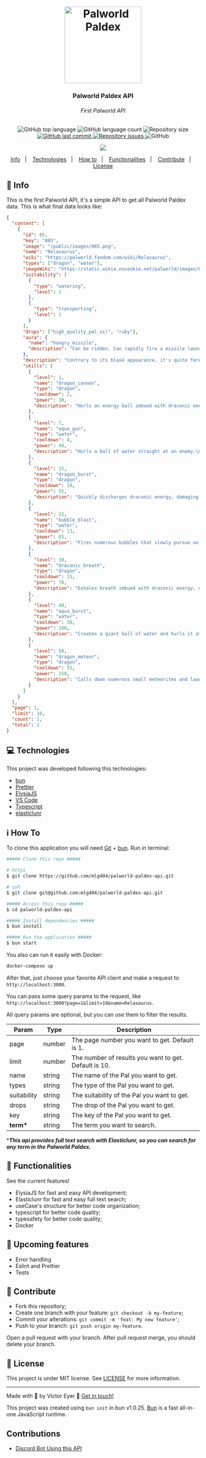 <h1 align="center">
  <img alt="Palworld Paldex" title="Palworld Paldex" src=".github/pal.png" width="200px" />
</h1>

<h3 align="center">
  Palworld Paldex API
</h3>
<h6 align="center"><i>First Palworld API</i></h6>

<p align="center">
  <img alt="GitHub top language" src="https://img.shields.io/github/languages/top/mlg404/palworld-paldex-api.svg">

  <img alt="GitHub language count" src="https://img.shields.io/github/languages/count/mlg404/palworld-paldex-api.svg">

  <img alt="Repository size" src="https://img.shields.io/github/repo-size/mlg404/palworld-paldex-api.svg">
  <a href="https://github.com/mlg404/palworld-paldex-api/commits/master">
    <img alt="GitHub last commit" src="https://img.shields.io/github/last-commit/mlg404/palworld-paldex-api.svg">
  </a>

  <a href="https://github.com/mlg404/palworld-paldex-api/issues">
    <img alt="Repository issues" src="https://img.shields.io/github/issues/mlg404/palworld-paldex-api.svg">
  </a>

  <img alt="GitHub" src="https://img.shields.io/github/license/mlg404/palworld-paldex-api.svg">
</p>
<p align="center"><a href="https://www.buymeacoffee.com/mlg404"><img src="https://img.buymeacoffee.com/button-api/?text=Buy me a coffee&emoji=&slug=mlg404&button_colour=BD5FFF&font_colour=ffffff&font_family=Poppins&outline_colour=000000&coffee_colour=FFDD00" /></a></p>

<p align="center">
  <a href="#rocket-info">Info</a>&nbsp;&nbsp;&nbsp;|&nbsp;&nbsp;&nbsp;
  <a href="#computer-technologies">Technologies</a>&nbsp;&nbsp;&nbsp;|&nbsp;&nbsp;&nbsp;
  <a href="#information_source-how-to">How to</a>&nbsp;&nbsp;&nbsp;|&nbsp;&nbsp;&nbsp;
  <a href="#mag_right-functionalities">Functionalities</a>&nbsp;&nbsp;&nbsp;|&nbsp;&nbsp;&nbsp;
  <a href="#busts_in_silhouette-contribute">Contribute</a>&nbsp;&nbsp;&nbsp;|&nbsp;&nbsp;&nbsp;
  <a href="#memo-license">License</a>
</p>

## :rocket: Info

This is the first Palworld API, it's a simple API to get all Palworld Paldex data.
This is what final data looks like:

```json
{
  "content": [
    {
      "id": 85,
      "key": "085",
      "image": "/public/images/085.png",
      "name": "Relaxaurus",
      "wiki": "https://palworld.fandom.com/wiki/Relaxaurus",
      "types": ["dragon", "water"],
      "imageWiki": "https://static.wikia.nocookie.net/palworld/images/0/01/Relaxaurus_menu.png/",
      "suitability": [
        {
          "type": "watering",
          "level": 2
        },
        {
          "type": "transporting",
          "level": 1
        }
      ],
      "drops": ["high_quality_pal_oil", "ruby"],
      "aura": {
        "name": "hungry_missile",
        "description": "Can be ridden. Can rapidly fire a missile launcher while mounted."
      },
      "description": "Contrary to its blasé appearance, it's quite ferocious.\nIt perceives everything in its sight as prey and will stop at nothing to devour it.",
      "skills": [
        {
          "level": 1,
          "name": "dragon_cannon",
          "type": "dragon",
          "cooldown": 2,
          "power": 30,
          "description": "Hurls an energy ball imbued with draconic energy at an enemy.\n"
        },
        {
          "level": 7,
          "name": "aqua_gun",
          "type": "water",
          "cooldown": 4,
          "power": 40,
          "description": "Hurls a ball of water straight at an enemy.\n"
        },
        {
          "level": 15,
          "name": "dragon_burst",
          "type": "dragon",
          "cooldown": 10,
          "power": 55,
          "description": "Quickly discharges draconic energy, damaging those around it.\n"
        },
        {
          "level": 22,
          "name": "bubble_blast",
          "type": "water",
          "cooldown": 13,
          "power": 65,
          "description": "Fires numerous bubbles that slowly pursue an enemy.\n"
        },
        {
          "level": 30,
          "name": "draconic_breath",
          "type": "dragon",
          "cooldown": 15,
          "power": 70,
          "description": "Exhales breath imbued with draconic energy, dealing continuous damage to those in front of it.\n"
        },
        {
          "level": 40,
          "name": "aqua_burst",
          "type": "water",
          "cooldown": 30,
          "power": 100,
          "description": "Creates a giant ball of water and hurls it at an enemy.\n"
        },
        {
          "level": 50,
          "name": "dragon_meteor",
          "type": "dragon",
          "cooldown": 55,
          "power": 150,
          "description": "Calls down numerous small meteorites and launches them at an enemy.\n"
        }
      ]
    }
  ],
  "page": 1,
  "limit": 10,
  "count": 1,
  "total": 1
}
```

## :computer: Technologies

This project was developed following this technologies:

- [bun](https://bun.sh/)
- [Prettier](https://prettier.io/)
- [ElysiaJS](https://elysiajs.com/)
- [VS Code][vc]
- [Typescript](https://www.typescriptlang.org/)
- [elasticlunr](https://github.com/weixsong/elasticlunr.js)

## :information_source: How To

To clone this application you will need [Git](https://git-scm.com) + [bun](https://bun.sh/). Run in terminal:

```bash
##### Clone this repo #####

# https
$ git clone https://github.com/mlg404/palworld-paldex-api.git

# ssh
$ git clone git@github.com:mlg404/palworld-paldex-api.git

##### Access this repo #####
$ cd palworld-paldex-api

##### Install dependencies #####
$ bun install

##### Run the application #####
$ bun start
```

You also can run it easily with Docker:

```bash
docker-compose up
```

After that, just choose your favorite API client and make a request to `http://localhost:3000`.

You can pass some query params to the request, like `http://localhost:3000?page=1&limit=10&name=Relaxaurus`.

All query params are optional, but you can use them to filter the results.

| Param       | Type   | Description                                           |
| ----------- | ------ | ----------------------------------------------------- |
| page        | number | The page number you want to get. Default is 1.        |
| limit       | number | The number of results you want to get. Default is 10. |
| name        | string | The name of the Pal you want to get.                  |
| types       | string | The type of the Pal you want to get.                  |
| suitability | string | The suitability of the Pal you want to get.           |
| drops       | string | The drop of the Pal you want to get.                  |
| key         | string | The key of the Pal you want to get.                   |
| **term\***  | string | The term you want to search.                          |

\***_This api provides full text search with Elasticlunr, so you can search for any term in the Palworld Paldex._**

## :mag_right: Functionalities

See the current features!

- ElysiaJS for fast and easy API development;
- Elasticlunr for fast and easy full text search;
- useCase's structure for better code organization;
- typescript for better code quality;
- typesafety for better code quality;
- Docker

## :stars: Upcoming features

- Error handling
- Eslint and Prettier
- Tests

## :busts_in_silhouette: Contribute

- Fork this repository;
- Create one branch with your feature: `git checkout -b my-feature`;
- Commit your alterations: `git commit -m 'feat: My new feature'`;
- Push to your branch: `git push origin my-feature`.

Open a pull request with your branch. After pull request merge, you should delete your branch.
<br />

## :memo: License

This project is under MIT license. See [LICENSE](https://github.com/mlg404/palworld-paldex-api/blob/master/LICENSE) for more information.

---

Made with 💙 by Victor Eyer :wave: [Get in touch!](https://www.linkedin.com/in/victoreyer/)

[vc]: https://code.visualstudio.com/

This project was created using `bun init` in bun v1.0.25. [Bun](https://bun.sh) is a fast all-in-one JavaScript runtime.

## Contributions

- [Discord Bot Using this API](https://github.com/nibalizer/palbot-rs/)
